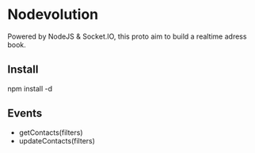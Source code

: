 Nodevolution
==============

Powered by NodeJS & Socket.IO, this proto aim to build a realtime adress book.


Install
-------

npm install -d

Events
------

- getContacts(filters)
- updateContacts(filters)
